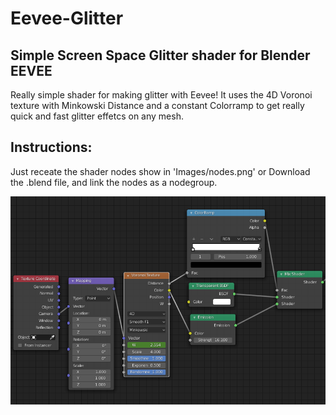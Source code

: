 # Eevee-Glitter
## Simple Screen Space Glitter shader for Blender EEVEE

Really simple shader for making glitter with Eevee! It uses the 4D Voronoi texture with Minkowski Distance and a constant Colorramp to get really quick and fast glitter effetcs on any mesh. 

## Instructions: 
Just receate the shader nodes show in 'Images/nodes.png' or Download the .blend file, and link the nodes as a nodegroup.

![Nodes](/Images/nodes.png)
